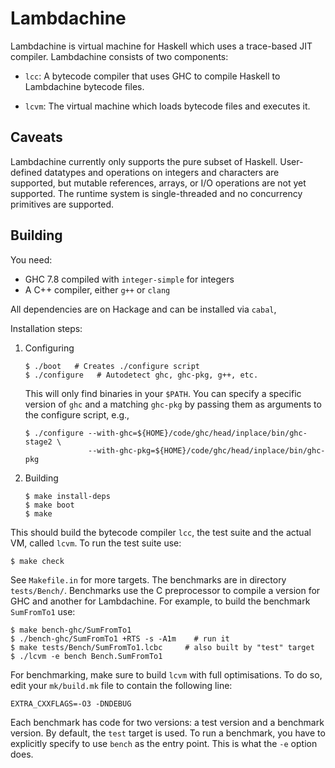 # Lambdachine

Lambdachine is virtual machine for Haskell which uses a trace-based
JIT compiler.  Lambdachine consists of two components:

  - `lcc`: A bytecode compiler that uses GHC to compile Haskell to
    Lambdachine bytecode files.

  - `lcvm`: The virtual machine which loads bytecode files and
    executes it.

## Caveats

Lambdachine currently only supports the pure subset of Haskell.
User-defined datatypes and operations on integers and characters are
supported, but mutable references, arrays, or I/O operations are not
yet supported.  The runtime system is single-threaded and no
concurrency primitives are supported.

## Building

You need:

  - GHC 7.8 compiled with `integer-simple` for integers
  - A C++ compiler, either `g++` or `clang`

All dependencies are on Hackage and can be installed via `cabal`,
  
Installation steps:

 1. Configuring

        $ ./boot   # Creates ./configure script
        $ ./configure   # Autodetect ghc, ghc-pkg, g++, etc.

    This will only find binaries in your `$PATH`.  You can specify a
    specific version of `ghc` and a matching `ghc-pkg` by passing them
    as arguments to the configure script, e.g.,

        $ ./configure --with-ghc=${HOME}/code/ghc/head/inplace/bin/ghc-stage2 \
                      --with-ghc-pkg=${HOME}/code/ghc/head/inplace/bin/ghc-pkg

 2. Building

        $ make install-deps
        $ make boot
        $ make

This should build the bytecode compiler `lcc`, the test suite and the
actual VM, called `lcvm`.  To run the test suite use:

    $ make check

See `Makefile.in` for more targets.  The benchmarks are in directory
`tests/Bench/`.  Benchmarks use the C preprocessor to compile a
version for GHC and another for Lambdachine.  For example, to build
the benchmark `SumFromTo1` use:

    $ make bench-ghc/SumFromTo1
    $ ./bench-ghc/SumFromTo1 +RTS -s -A1m    # run it
    $ make tests/Bench/SumFromTo1.lcbc     # also built by "test" target
    $ ./lcvm -e bench Bench.SumFromTo1

For benchmarking, make sure to build `lcvm` with full optimisations.
To do so, edit your `mk/build.mk` file to contain the following line:

    EXTRA_CXXFLAGS=-O3 -DNDEBUG

Each benchmark has code for two versions: a test version and a
benchmark version. By default, the `test` target is used.  To run a
benchmark, you have to explicitly specify to use `bench` as the entry
point.  This is what the `-e` option does.
